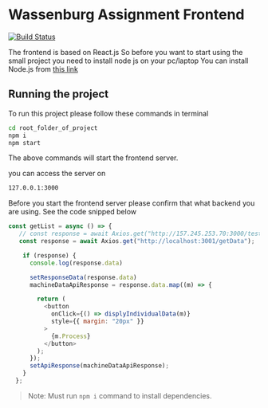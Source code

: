 # Wassenburg Assignment Frontend
[![Build Status](https://travis-ci.org/joemccann/dillinger.svg?branch=master)](https://travis-ci.org/joemccann/dillinger)

The frontend is based on React.js
So before you want to start using the small project you need to install node js on your pc/laptop
You can install Node.js from [this link](https://nodejs.org/en/download/)

## Running the project
To run this project please follow these commands in terminal
```sh
cd root_folder_of_project
npm i
npm start
```

The above commands will start the frontend server.

you can access the server on
```sh
127.0.0.1:3000
```

Before you start the frontend server please confirm that what backend you are using. See the code snipped below
```js
const getList = async () => {
   // const response = await Axios.get("http://157.245.253.70:3000/test");
   const response = await Axios.get("http://localhost:3001/getData");

    if (response) {
      console.log(response.data)

      setResponseData(response.data)
      machineDataApiResponse = response.data.map((m) => {

        return (
          <button
            onClick={() => displyIndividualData(m)}
            style={{ margin: "20px" }}
          >
            {m.Process}
          </button>
        );
      });
      setApiResponse(machineDataApiResponse);
    }
  };
```
> Note: Must run `npm i` command to install dependencies.
